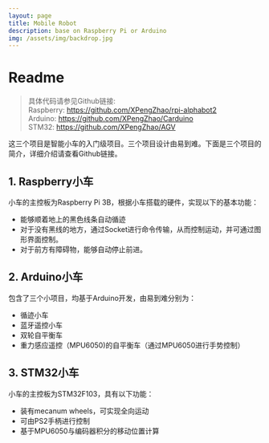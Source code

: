 ```yaml
---
layout: page
title: Mobile Robot
description: base on Raspberry Pi or Arduino
img: /assets/img/backdrop.jpg
---
```


# Readme

> 具体代码请参见Github链接:  
> Raspberry: <https://github.com/XPengZhao/rpi-alphabot2>  
> Arduino: <https://github.com/XPengZhao/Carduino>  
> STM32: <https://github.com/XPengZhao/AGV>

这三个项目是智能小车的入门级项目。三个项目设计由易到难。下面是三个项目的简介，详细介绍请查看Github链接。

## 1. Raspberry小车

小车的主控板为Raspberry Pi 3B，根据小车搭载的硬件，实现以下的基本功能：

- 能够顺着地上的黑色线条自动循迹
- 对于没有黑线的地方，通过Socket进行命令传输，从而控制运动，并可通过图形界面控制。
- 对于前方有障碍物，能够自动停止前进。

## 2. Arduino小车

包含了三个小项目，均基于Arduino开发，由易到难分别为：

- 循迹小车
- 蓝牙遥控小车
- 双轮自平衡车
- 重力感应遥控（MPU6050)的自平衡车（通过MPU6050进行手势控制）

## 3. STM32小车

小车的主控板为STM32F103，具有以下功能：

- 装有mecanum wheels，可实现全向运动
- 可由PS2手柄进行控制
- 基于MPU6050与编码器积分的移动位置计算